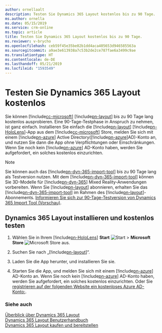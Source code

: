 ```yaml
---
author: ornellaalt
description: Testen Sie Dynamics 365 Layout kostenlos bis zu 90 Tage.
ms.author: ornella
ms.date: 05/15/2019
ms.service: crm-online
ms.topic: article
title: Testen Sie Dynamics 365 Layout kostenlos bis zu 90 Tage.
ms.reviewer: v-brycho
ms.openlocfilehash: ceb59f45e35be02b1dd4aca405653d946585563a
ms.sourcegitcommit: a9ae3e613938a7c53b2de2ce787fae6a3499c9ae
ms.translationtype: HT
ms.contentlocale: de-DE
ms.lasthandoff: 05/21/2019
ms.locfileid: "1593549"
---
```

# <a name="try-dynamics-365-layout-for-free"></a>Testen Sie Dynamics 365 Layout kostenlos


Sie können [!include[cc-microsoft](../includes/cc-microsoft.md)] [!include[pn-layout](../includes/pn-layout.md)] bis zu 90 Tage lang kostenlos ausprobieren. Eine 90-Tage-Testphase in Anspruch zu nehmen, ist ganz einfach. Installieren Sie einfach die [!include[pn-layout](../includes/pn-layout.md)] [!include[pn-HoloLens](../includes/pn-HoloLens.md)]-App aus dem [!include[cc-microsoft](../includes/cc-microsoft.md)] Store, melden Sie sich mit einem [!include[pn-azure](../includes/pn-azure.md)] Active Directory([!include[pn-azure](../includes/pn-azure.md)]AD)-Konto an, und nutzen Sie dann die App ohne Verpflichtungen oder Einschränkungen. Wenn Sie noch kein [!include[pn-azure](../includes/pn-azure.md)] AD-Konto haben, werden Sie aufgefordert, ein solches kostenlos einzurichten.

> [!NOTE]
> Sie können auch das [!include[pn-dyn-365-import-tool](../includes/pn-dyn-365-import-tool.md)] bis zu 90 Tage lang als Testversion nutzen. Mit dem [!include[pn-dyn-365-import-tool](../includes/pn-dyn-365-import-tool.md)] können Sie 3D-Modelle für [!include[pn-dyn-365](../includes/pn-dyn-365.md)] Mixed Reality-Anwendungen vorbereiten. Wenn Sie [!include[pn-layout](../includes/pn-layout.md)] abonnieren, erhalten Sie das [!include[pn-dyn-365-import-tool](../includes/pn-dyn-365-import-tool.md)] im Rahmen des [!include[pn-layout](../includes/pn-layout.md)]-Abonnements. [Informieren Sie sich zur 90-Tage-Testversion von Dynamics 365 Import Tool (Vorschau)](https://docs.microsoft.com/en-us/dynamics365/mixed-reality/import-tool/try-import-tool-free).

## <a name="install-dynamics-365-layout-and-try-it-out-for-free"></a>Dynamics 365 Layout installieren und kostenlos testen


1. Wählen Sie in Ihrem [!include[pn-HoloLens](../includes/pn-HoloLens.md)] **Start** ![Start](media/d2a2ae5e90bdd0e0642abb5458af1016.png "Start") \> **Microsoft Store** ![Microsoft Store](media/2ac602b5a7855d312f3e7d924732acca.png "Microsoft Store") aus.

2. Suchen Sie nach „[!include[pn-layout](../includes/pn-layout.md)]“.

3. Laden Sie die App herunter, und installieren Sie sie.

4. Starten Sie die App, und melden Sie sich mit einem [!include[pn-azure](../includes/pn-azure.md)] AD-Konto an. Wenn Sie noch kein [!include[pn-azure](../includes/pn-azure.md)] AD-Konto haben, werden Sie aufgefordert, ein solches kostenlos einzurichten. Oder Sie [registrieren auf der folgenden Website ein kostenloses Azure AD-Konto:](https://docs.microsoft.com/en-us/azure/active-directory/fundamentals/active-directory-access-create-new-tenant). 

### <a name="see-also"></a>Siehe auch

[Überblick über Dynamics 365 Layout](index.md)<br>
[Dynamics 365 Layout Benutzerhandbuch](user-guide.md)<br>
[Dynamics 365 Layout kaufen und bereitstellen](buy-and-deploy-layout.md)
